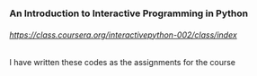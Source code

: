 ### An Introduction to Interactive Programming in Python 
###### https://class.coursera.org/interactivepython-002/class/index

I have written these codes as the assignments for the course <br />

